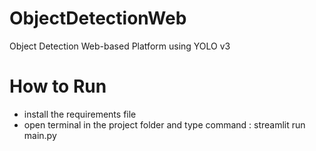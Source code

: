 # ObjectDetectionWeb
Object Detection Web-based Platform using YOLO v3

# How to Run
- install the requirements file 
- open terminal in the project folder and type command : streamlit run main.py
